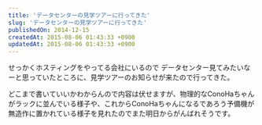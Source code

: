 ```yaml
---
title: 'データセンターの見学ツアーに行ってきた'
slug: 'データセンターの見学ツアーに行ってきた'
publishedOn: 2014-12-15
createdAt: 2015-08-06 01:43:33 +0900
updatedAt: 2015-08-06 01:43:33 +0900
---
```

せっかくホスティングをやってる会社にいるので データセンター見てみたいなーと思っていたところに、見学ツアーのお知らせが来たので行ってきた。

どこまで書いていいかわからんので内容は伏せますが、物理的なConoHaちゃんがラックに並んでいる様子や、これからConoHaちゃんになるであろう予備機が無造作に置かれている様子を見れたのでまた明日からがんばれそうです。
